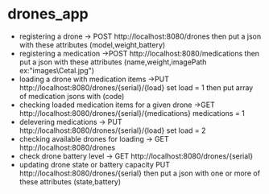 # drones_app
- registering a drone  -> POST http://localhost:8080/drones  then put a json with these attributes (model,weight,battery)
- registering a medication ->POST http://localhost:8080/medications  then put a json with these attributes (name,weight,imagePath ex:"images\\Cetal.jpg")
- loading a drone with medication items ->PUT http://localhost:8080/drones/{serial}/{load} set load = 1 then put array of medication jsons with (code) 
- checking loaded medication items for a given drone ->GET http://localhost:8080/drones/{serial}/{medications} medications = 1
- delevering medications -> PUT http://localhost:8080/drones/{serial}/{load} set load = 2
- checking available drones for loading -> GET http://localhost:8080/drones
- check drone battery level -> GET http://localhost:8080/drones/{serial}
- updating drone state or battery capacity PUT http://localhost:8080/drones/{serial} then put a json with one or more of these attributes (state,battery)


